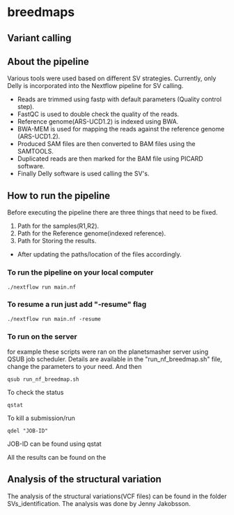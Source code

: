 # breedmaps
## Variant calling
## About the pipeline
Various tools were used based on different SV strategies. Currently, only Delly is incorporated into the Nextflow pipeline for SV calling.
- Reads are trimmed using fastp with default parameters (Quality control step).
- FastQC is used to double check the quality of the reads.
- Reference genome(ARS-UCD1.2) is indexed using BWA.
- BWA-MEM is used for mapping the reads against the reference genome (ARS-UCD1.2).
- Produced SAM files are then converted to BAM files using the SAMTOOLS.
- Duplicated reads are then marked for the BAM file using PICARD software.
- Finally Delly software is used calling the SV's.
## How to run the pipeline
Before executing the pipeline there are three things that need to be fixed.
1. Path for the samples(R1,R2).
2. Path for the Reference genome(indexed reference).
3. Path for Storing the results.

- After updating the paths/location of the files accordingly.
### To run the pipeline on your local computer
`./nextflow run main.nf`
### To resume a run just add "-resume" flag 
`./nextflow run main.nf -resume`

### To run on the server
for example these scripts were ran on the planetsmasher server using QSUB job scheduler.
Details are available in the "run_nf_breedmap.sh" file, change the parameters to your need. 
And then

`qsub run_nf_breedmap.sh`

To check the status 

`qstat`

To kill a submission/run 

`qdel "JOB-ID"`

JOB-ID can be found using qstat 

All the results can be found on the 



## Analysis of the structural variation
The analysis of the structural variations(VCF files) can be found in the folder SVs_identification. The analysis was done by Jenny Jakobsson.
